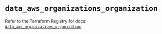 # `data_aws_organizations_organization`

Refer to the Terraform Registry for docs: [`data_aws_organizations_organization`](https://registry.terraform.io/providers/hashicorp/aws/6.0.0/docs/data-sources/organizations_organization).
